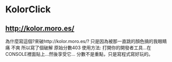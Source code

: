 # KolorClick
## http://kolor.moro.es/
為什麼寫這個?來破http://kolor.moro.es/?
只是因為被那一直跳的顏色搞的我眼睛痛
不爽 所以寫了個破解
原始分數403
使用方法:
打開你的開發者工具...在CONSOLE裡面貼上...然後享受它...
分數不是重點，只是寫程式寫好玩的。
